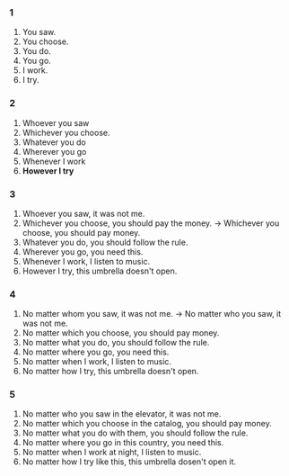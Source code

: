 ### 1
1. You saw.
2. You choose.
3. You do.
4. You go.
5. I work.
6. I try.
### 2
1. Whoever you saw
2. Whichever you choose.
3. Whatever you do
4. Wherever you go
5. Whenever I work
6. **However I try**
### 3
1. Whoever you saw, it was not me.
2. Whichever you choose, you should pay the money.
-> Whichever you choose, you should pay money.  
3. Whatever you do, you should follow the rule.
4. Wherever you go, you need this.
5. Whenever I work, I listen to music.
6. However I try, this umbrella doesn't open.
### 4
1. No matter whom you saw, it was not me.
-> No matter who you saw, it was not me.  
2. No matter which you choose, you should pay money.
3. No matter what you do, you should follow the rule.
4. No matter where you go, you need this.
5. No matter when I work, I listen to music.
6. No matter how I try, this umbrella doesn't open.
### 5
1. No matter who you saw in the elevator, it was not me.
2. No matter which you choose in the catalog, you should pay money.
3. No matter what you do with them, you should follow the rule.
4. No matter where you go in this country, you need this.
5. No matter when I work at night, I listen to music.
6. No matter how I try like this, this umbrella dosen't open it.
